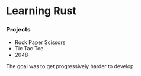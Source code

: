 # Learning Rust
### Projects
   - Rock Paper Scissors
   - Tic Tac Toe
   - 2048

The goal was to get progressively harder to develop.